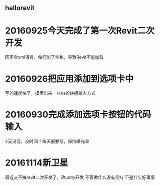 ﻿## hellorevit
# 20160925今天完成了第一次Revit二次开发
因不会xml语言，每行加了空格，导致Revit不能加载
# 20160926把应用添加到选项卡中
写的速度快了，摸索出来一些vs的快捷输入方式
# 20160930完成添加选项卡按钮的代码输入
4天没写，没时间？每天都要写，保持曝光率
# 20161114新卫星
最近又不搞revit二次开发了，改unity开发
不管做什么没有坚持
不是什么好事情
